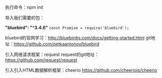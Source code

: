 

执行命令：npm init

导入我们需要的包：

**"bluebird": "^3.4.6"**
`const Promise = require('bluebird');`

bluebird的官网学习：http://bluebirdjs.com/docs/getting-started.html
git地址：https://github.com/petkaantonov/bluebird


引入网络请求框架：request
request的git地址：https://github.com/request/request

引入引入HTML数据解析框架：cheerio
https://github.com/cheeriojs/cheerio


